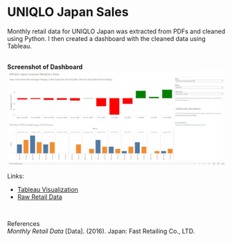 # UNIQLO Japan Sales
Monthly retail data for UNIQLO Japan was extracted from PDFs and cleaned using Python. I then created a dashboard with the cleaned data using Tableau.
<br><br>

**Screenshot of Dashboard** 
![Screenshot of Dashboard](https://github.com/ys-lin14/uniqlo-japan-sales/blob/main/visualization/dashboard_screenshot.jpg)

Links:
- [Tableau Visualization](https://public.tableau.com/app/profile/derek.lin6845/viz/uniqlo-japan-sales/Overview?publish=yes)
- [Raw Retail Data](https://www.fastretailing.com/eng/ir/monthly/)
<br>
  
References\
*Monthly Retail Data* [Data]. (2016). Japan: Fast Retailing Co., LTD.
